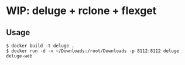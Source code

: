 # WIP: deluge + rclone + flexget

## Usage
```
$ docker build -t deluge .
$ docker run -d -v ~/Downloads:/root/Downloads -p 8112:8112 deluge deluge-web
```
